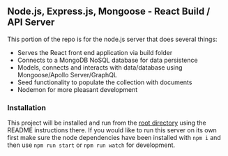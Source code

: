 ## Node.js, Express.js, Mongoose - React Build / API Server

This portion of the repo is for the node.js server that does several things:

-   Serves the React front end application via build folder
-   Connects to a MongoDB NoSQL database for data persistence
-   Models, connects and interacts with data/database using Mongoose/Apollo Server/GraphQL
-   Seed functionality to populate the collection with documents
-   Nodemon for more pleasant development

### Installation

This project will be installed and run from the [root directory](https://github.com/DavidTunnell/interest-web-fullstack-react-graphql-apollo-server-node-express-mongodb) using the README instructions there. If you would like to run this server on its own first make sure the node dependencies have been installed with `npm i` and then use `npm run start` or `npm run watch` for development.
